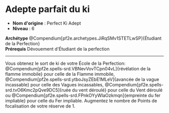 # Adepte parfait du ki

 * **Nom d'origine** : Perfect Ki Adept
 * **Niveau** : 6


<div><strong>Archétype </strong>@Compendium[pf2e.archetypes.JiRqSMv1STETLwSP]{Étudiant de la Perfection}</div>
<div><span id="ctl00_MainContent_DetailedOutput"><strong>Prérequis</strong> Dévouement d'Étudiant de la perfection<br></span></div>
<hr>
<p>Vous obtenez le sort de ki de votre École de la Perfection: @Compendium[pf2e.spells-srd.VBNevVovTCpn04vL]{révélation de la flamme immobile} pour celle de la Flamme immobile, @Compendium[pf2e.spells-srd.ytboJsyZEbE1MLeV]{avancée de la vague incassable} pour celle des Vagues incassables, @Compendium[pf2e.spells-srd.tvO6Kmc2pQve9DC5]{ruée du vent déroulé} pour celle du Vent déroulé ou @Compendium[pf2e.spells-srd.FPnkOYyWIaOzkmqn]{empreinte du fer impliable} pour celle du Fer impliable. Augmentez le nombre de Points de focalisation de votre réserve de 1.&nbsp;</p>